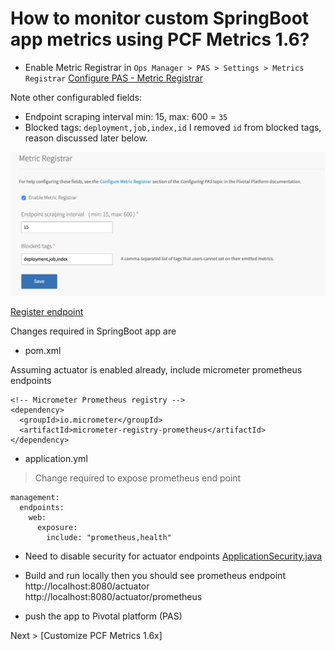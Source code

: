 # How to monitor custom SpringBoot app metrics using PCF Metrics 1.6?

* Enable Metric Registrar in `Ops Manager > PAS > Settings > Metrics Registrar`
[Configure PAS - Metric Registrar](https://docs.pivotal.io/platform/application-service/2-8/operating/configure-pas.html#metric-registrar)

Note other configurabled fields:
* Endpoint scraping interval  min: 15, max: 600   = `35`
* Blocked tags: `deployment,job,index,id`
I removed `id` from blocked tags, reason discussed later below.

![PAS Metrics Registrar Configuration](../images/pas-metrics-registrar-configuration.png)


[Register endpoint](https://docs.pivotal.io/platform/application-service/2-8/metric-registrar/using.html#register-endpoint)

Changes required in SpringBoot app are

* pom.xml

Assuming actuator is enabled already, include micrometer prometheus endpoints

```
<!-- Micrometer Prometheus registry -->
<dependency>
  <groupId>io.micrometer</groupId>
  <artifactId>micrometer-registry-prometheus</artifactId>
</dependency>
```

* application.yml

> Change required to expose prometheus end point

```
management:
  endpoints:
    web:
      exposure:
        include: "prometheus,health"
```

* Need to disable security for actuator endpoints [ApplicationSecurity.java](../src/main/java/ad/example/performance/ApplicationSecurity.java)

* Build and run locally then you should see prometheus endpoint
http://localhost:8080/actuator
http://localhost:8080/actuator/prometheus

* push the app to Pivotal platform (PAS)

Next > [Customize PCF Metrics 1.6x]
